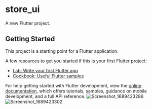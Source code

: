 # store_ui

A new Flutter project.

## Getting Started

This project is a starting point for a Flutter application.

A few resources to get you started if this is your first Flutter project:

- [Lab: Write your first Flutter app](https://docs.flutter.dev/get-started/codelab)
- [Cookbook: Useful Flutter samples](https://docs.flutter.dev/cookbook)

For help getting started with Flutter development, view the
[online documentation](https://docs.flutter.dev/), which offers tutorials,
samples, guidance on mobile development, and a full API reference.
![Screenshot_1689423286](https://github.com/MuhammadsharifDev/hw_clothes_market_UI/assets/137301300/60650710-89d5-491a-8236-6beacb3284ad)
![Screenshot_1689423302](https://github.com/MuhammadsharifDev/hw_clothes_market_UI/assets/137301300/c753cca9-bbbf-4ed7-9c8d-58c3065a7085)

